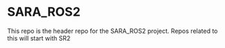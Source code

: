 # SARA_ROS2
This repo is the header repo for the SARA_ROS2 project. Repos related to this will start with SR2

